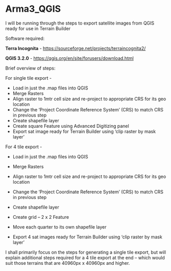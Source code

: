 # Arma3_QGIS

I will be running through the steps to export satellite images from QGIS ready for use in Terrain Builder


Software required:

**Terra Incognita** -  https://sourceforge.net/projects/terraincognita2/

**QGIS 3.2.0** -  https://qgis.org/en/site/forusers/download.html

Brief overview of steps:

For single tile export -

- Load in just the .map files into QGIS
- Merge Rasters
- Align raster to 1mtr cell size and re-project to appropriate CRS for its geo location
- Change the ‘Project Coordinate Reference System’ (CRS) to match CRS in previous step
- Create shapefile layer
- Create square Feature using Advanced Digitizing panel
- Export sat image ready for Terrain Builder using ‘clip raster by mask layer’


For 4 tile export -

- Load in just the .map files into QGIS 

- Merge Rasters
- Align raster to 1mtr cell size and re-project to appropriate CRS for its geo location
- Change the ‘Project Coordinate Reference System’ (CRS) to match CRS in previous step
- Create shapefile layer
- Create grid – 2 x 2 Feature 
- Move each quarter to its own shapefile layer
- Export 4 sat images ready for Terrain Builder using ‘clip raster by mask layer’


I shall primarily focus on the steps for generating a single tile export, but will explain additional steps required for a 4 tile export at the end – which would suit those terrains that are 40960px x 40960px and higher.
